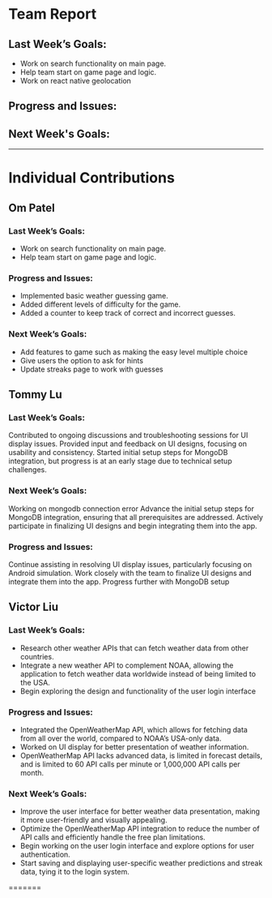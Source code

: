 # Team Report

## Last Week’s Goals:
- Work on search functionality on main page.
- Help team start on game page and logic.
- Work on react native geolocation
## Progress and Issues:

## Next Week's Goals:

---

# Individual Contributions

## Om Patel

### Last Week’s Goals:
- Work on search functionality on main page.
- Help team start on game page and logic.

### Progress and Issues:
- Implemented basic weather guessing game.
- Added different levels of difficulty for the game.
- Added a counter to keep track of correct and incorrect guesses.

### Next Week’s Goals:
- Add features to game such as making the easy level multiple choice
- Give users the option to ask for hints
- Update streaks page to work with guesses


## Tommy Lu
### Last Week’s Goals:
Contributed to ongoing discussions and troubleshooting sessions for UI display issues.
Provided input and feedback on UI designs, focusing on usability and consistency.
Started initial setup steps for MongoDB integration, but progress is at an early stage due to technical setup challenges.
  
### Next Week’s Goals:
Working on mongodb connection error
Advance the initial setup steps for MongoDB integration, ensuring that all prerequisites are addressed.
Actively participate in finalizing UI designs and begin integrating them into the app.

### Progress and Issues:
Continue assisting in resolving UI display issues, particularly focusing on Android simulation.
Work closely with the team to finalize UI designs and integrate them into the app.
Progress further with MongoDB setup


## Victor Liu
### Last Week’s Goals:
- Research other weather APIs that can fetch weather data from other countries.
- Integrate a new weather API to complement NOAA, allowing the application to fetch weather data worldwide instead of being limited to the USA.
- Begin exploring the design and functionality of the user login interface

### Progress and Issues:
- Integrated the OpenWeatherMap API, which allows for fetching data from all over the world, compared to NOAA’s USA-only data.
- Worked on UI display for better presentation of weather information.
- OpenWeatherMap API lacks advanced data, is limited in forecast details, and is limited to 60 API calls per minute or 1,000,000 API calls per month.

### Next Week’s Goals:
- Improve the user interface for better weather data presentation, making it more user-friendly and visually appealing.
- Optimize the OpenWeatherMap API integration to reduce the number of API calls and efficiently handle the free plan limitations.
- Begin working on the user login interface and explore options for user authentication.
- Start saving and displaying user-specific weather predictions and streak data, tying it to the login system.

=======
